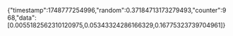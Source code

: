 {"timestamp":1748777254996,"random":0.37184713173279493,"counter":968,"data":[0.0055182562310120975,0.05343324286166329,0.16775323739704961]}
